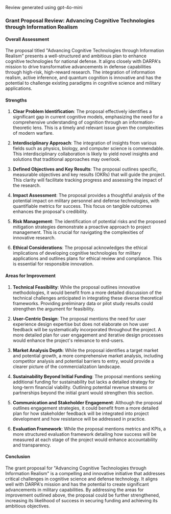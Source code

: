 Review generated using gpt-4o-mini

### Grant Proposal Review: Advancing Cognitive Technologies through Information Realism

#### Overall Assessment
The proposal titled "Advancing Cognitive Technologies through Information Realism" presents a well-structured and ambitious plan to enhance cognitive technologies for national defense. It aligns closely with DARPA's mission to drive transformative advancements in defense capabilities through high-risk, high-reward research. The integration of information realism, active inference, and quantum cognition is innovative and has the potential to challenge existing paradigms in cognitive science and military applications.

#### Strengths

1. **Clear Problem Identification**: The proposal effectively identifies a significant gap in current cognitive models, emphasizing the need for a comprehensive understanding of cognition through an information-theoretic lens. This is a timely and relevant issue given the complexities of modern warfare.

2. **Interdisciplinary Approach**: The integration of insights from various fields such as physics, biology, and computer science is commendable. This interdisciplinary collaboration is likely to yield novel insights and solutions that traditional approaches may overlook.

3. **Defined Objectives and Key Results**: The proposal outlines specific, measurable objectives and key results (OKRs) that will guide the project. This clarity will facilitate tracking progress and assessing the impact of the research.

4. **Impact Assessment**: The proposal provides a thoughtful analysis of the potential impact on military personnel and defense technologies, with quantifiable metrics for success. This focus on tangible outcomes enhances the proposal's credibility.

5. **Risk Management**: The identification of potential risks and the proposed mitigation strategies demonstrate a proactive approach to project management. This is crucial for navigating the complexities of innovative research.

6. **Ethical Considerations**: The proposal acknowledges the ethical implications of developing cognitive technologies for military applications and outlines plans for ethical review and compliance. This is essential for responsible innovation.

#### Areas for Improvement

1. **Technical Feasibility**: While the proposal outlines innovative methodologies, it would benefit from a more detailed discussion of the technical challenges anticipated in integrating these diverse theoretical frameworks. Providing preliminary data or pilot study results could strengthen the argument for feasibility.

2. **User-Centric Design**: The proposal mentions the need for user experience design expertise but does not elaborate on how user feedback will be systematically incorporated throughout the project. A more detailed plan for user engagement and iterative design processes would enhance the project's relevance to end-users.

3. **Market Analysis Depth**: While the proposal identifies a target market and potential growth, a more comprehensive market analysis, including competitor analysis and potential barriers to entry, would provide a clearer picture of the commercialization landscape.

4. **Sustainability Beyond Initial Funding**: The proposal mentions seeking additional funding for sustainability but lacks a detailed strategy for long-term financial viability. Outlining potential revenue streams or partnerships beyond the initial grant would strengthen this section.

5. **Communication and Stakeholder Engagement**: Although the proposal outlines engagement strategies, it could benefit from a more detailed plan for how stakeholder feedback will be integrated into project development and how resistance will be addressed in practice.

6. **Evaluation Framework**: While the proposal mentions metrics and KPIs, a more structured evaluation framework detailing how success will be measured at each stage of the project would enhance accountability and transparency.

#### Conclusion
The grant proposal for "Advancing Cognitive Technologies through Information Realism" is a compelling and innovative initiative that addresses critical challenges in cognitive science and defense technology. It aligns well with DARPA's mission and has the potential to create significant advancements in military capabilities. By addressing the areas for improvement outlined above, the proposal could be further strengthened, increasing its likelihood of success in securing funding and achieving its ambitious objectives.